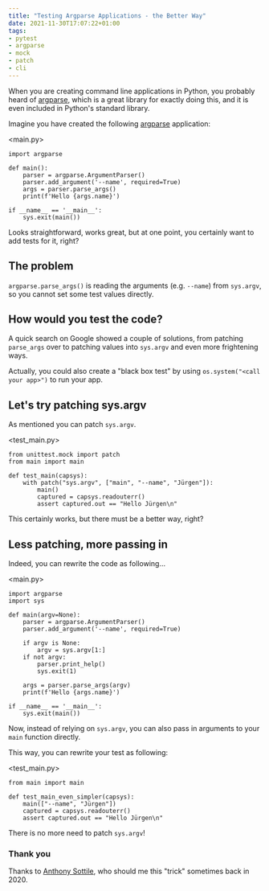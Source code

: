 ```yaml
---
title: "Testing Argparse Applications - the Better Way"
date: 2021-11-30T17:07:22+01:00
tags:
- pytest
- argparse
- mock
- patch
- cli
---
```


When you are creating command line applications in Python,
you probably heard of [argparse](https://docs.python.org/3/library/argparse.html),
which is a great library for exactly doing this,
and it is even included in Python's standard library.

Imagine you have created the following [argparse](https://docs.python.org/3/library/argparse.html) application:

<main.py>
```
import argparse

def main():
    parser = argparse.ArgumentParser()
    parser.add_argument('--name', required=True)
    args = parser.parse_args()
    print(f'Hello {args.name}')

if __name__ == '__main__':
    sys.exit(main())
```

Looks straightforward, works great, but at one point,
you certainly want to add tests for it, right?

## The problem

`argparse.parse_args()` is reading the arguments (e.g. `--name`) from `sys.argv`,
so you cannot set some test values directly.

## How would you test the code?

A quick search on Google showed a couple of solutions,
from patching `parse_args` over to patching values into `sys.argv` and even more frightening ways.

Actually, you could also create a "black box test" by using `os.system("<call your app>")` to run your app.

## Let's try patching sys.argv

As mentioned you can patch `sys.argv`.

<test_main.py>
```
from unittest.mock import patch
from main import main

def test_main(capsys):
    with patch("sys.argv", ["main", "--name", "Jürgen"]):
        main()
        captured = capsys.readouterr()
        assert captured.out == "Hello Jürgen\n"
```

This certainly works, but there must be a better way, right?

## Less patching, more passing in

Indeed, you can rewrite the code as following...

<main.py>
```
import argparse
import sys

def main(argv=None):
    parser = argparse.ArgumentParser()
    parser.add_argument('--name', required=True)

    if argv is None:
        argv = sys.argv[1:]
    if not argv:
        parser.print_help()
        sys.exit(1)

    args = parser.parse_args(argv)
    print(f'Hello {args.name}')

if __name__ == '__main__':
    sys.exit(main())
```

Now, instead of relying on `sys.argv`,
you can also pass in arguments to your `main` function directly.

This way, you can rewrite your test as following:

<test_main.py>
```
from main import main

def test_main_even_simpler(capsys):
    main(["--name", "Jürgen"])
    captured = capsys.readouterr()
    assert captured.out == "Hello Jürgen\n"
```

There is no more need to patch `sys.argv`!

### Thank you

Thanks to [Anthony Sottile](https://twitter.com/codewithanthony/),
who should me this "trick" sometimes back in 2020.
